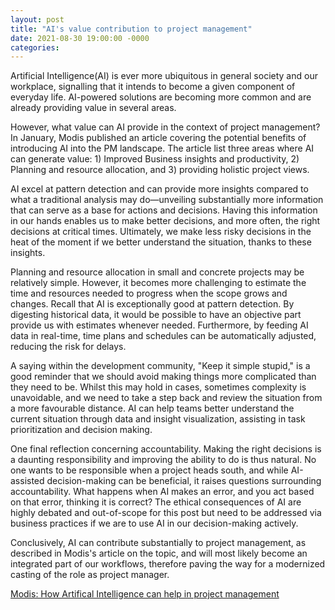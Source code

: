 ```yaml
---
layout: post
title: "AI's value contribution to project management"
date: 2021-08-30 19:00:00 -0000
categories:
---
```

Artificial Intelligence(AI) is ever more ubiquitous in general society and our workplace, signalling that it intends to become a given component of everyday life. AI-powered solutions are becoming more common and are already providing value in several areas. 

However, what value can AI provide in the context of project management? In January, Modis published an article covering the potential benefits of introducing AI into the PM landscape. The article list three areas where AI can generate value: 1) Improved Business insights and productivity, 2) Planning and resource allocation, and 3) providing holistic project views. 

AI excel at pattern detection and can provide more insights compared to what a traditional analysis may do—unveiling substantially more information that can serve as a base for actions and decisions. Having this information in our hands enables us to make better decisions, and more often, the right decisions at critical times. Ultimately, we make less risky decisions in the heat of the moment if we better understand the situation, thanks to these insights.

Planning and resource allocation in small and concrete projects may be relatively simple. However, it becomes more challenging to estimate the time and resources needed to progress when the scope grows and changes. Recall that AI is exceptionally good at pattern detection. By digesting historical data, it would be possible to have an objective part provide us with estimates whenever needed. Furthermore, by feeding AI data in real-time, time plans and schedules can be automatically adjusted, reducing the risk for delays. 

A saying within the development community, "Keep it simple stupid," is a good reminder that we should avoid making things more complicated than they need to be. Whilst this may hold in cases, sometimes complexity is unavoidable, and we need to take a step back and review the situation from a more favourable distance. AI can help teams better understand the current situation through data and insight visualization, assisting in task prioritization and decision making. 

One final reflection concerning accountability. Making the right decisions is a daunting responsibility and improving the ability to do is thus natural. No one wants to be responsible when a project heads south, and while AI-assisted decision-making can be beneficial, it raises questions surrounding accountability. What happens when AI makes an error, and you act based on that error, thinking it is correct? The ethical consequences of AI are highly debated and out-of-scope for this post but need to be addressed via business practices if we are to use AI in our decision-making actively. 

Conclusively, AI can contribute substantially to project management, as described in Modis's article on the topic, and will most likely become an integrated part of our workflows, therefore paving the way for a modernized casting of the role as project manager. 

[Modis: How Artifical Intelligence can help in project management](https://www.modis.com/en-be/insights/blog/how-artificial-intelligence-can-help-in-project-management/)
